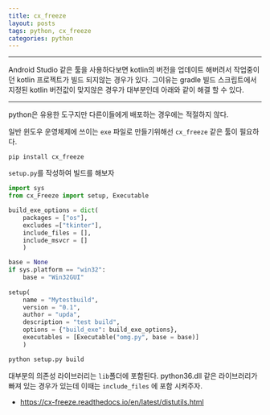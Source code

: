 ```yaml
---
title: cx_freeze
layout: posts
tags: python, cx_freeze
categories: python
---
```




---

Android Studio 같은 툴을 사용하다보면 kotlin의 버전을 업데이트 해버려서 작업중이던 kotlin 프로젝트가 빌드 되지않는 경우가 있다. 그이유는 gradle 빌드 스크립트에서 지정된 kotlin 버전값이 맞지않은 경우가 대부분인데 아래와 같이 해결 할 수 있다.

---

python은 유용한 도구지만 다른이들에게 배포하는 경우에는 적절하지 않다.

일반 윈도우 운영체제에 쓰이는 `exe` 파일로 만들기위해선 `cx_freeze` 같은 툴이 필요하다.

`pip install cx_freeze`

`setup.py`를 작성하여 빌드를 해보자

```python
import sys
from cx_Freeze import setup, Executable

build_exe_options = dict(
    packages = ["os"],
    excludes =["tkinter"],
    include_files = [],
    include_msvcr = []
	)

base = None
if sys.platform == "win32":
    base = "Win32GUI"
    
setup(
	name = "Mytestbuild",
    version = "0.1",
    author = "upda",
    description = "test build",
    options = {"build_exe": build_exe_options},
    executables = [Executable("omg.py", base = base)]
	)
```



``` bash
python setup.py build
```



대부분의 의존성 라이브러리는 `lib`폴더에 포함된다. python36.dll 같은 라이브러리가 빠져 있는 경우가 있는데 이때는 `include_files` 에 포함 시켜주자.



- https://cx-freeze.readthedocs.io/en/latest/distutils.html
